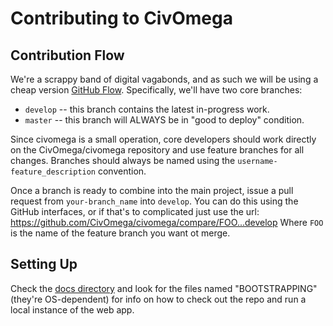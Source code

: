 # Contributing to CivOmega

## Contribution Flow

We're a scrappy band of digital vagabonds, and as such we will be using a cheap version [GitHub Flow](http://scottchacon.com/2011/08/31/github-flow.html).  Specifically, we'll have two core branches:

- `develop` -- this branch contains the latest in-progress work.
- `master` -- this branch will ALWAYS be in "good to deploy" condition.

Since civomega is a small operation, core developers should work directly on the CivOmega/civomega repository and use feature branches for all changes.  Branches should always be named using the `username-feature_description` convention.

Once a branch is ready to combine into the main project, issue a pull request from `your-branch_name` into `develop`.  You can do this using the GitHub interfaces, or if that's to complicated just use the url: https://github.com/CivOmega/civomega/compare/FOO...develop Where `FOO` is the name of the feature branch you want ot merge.

## Setting Up

Check the [docs directory](docs) and look for the files named "BOOTSTRAPPING"
(they're OS-dependent) for info on how to check out the repo and
run a local instance of the web app.
